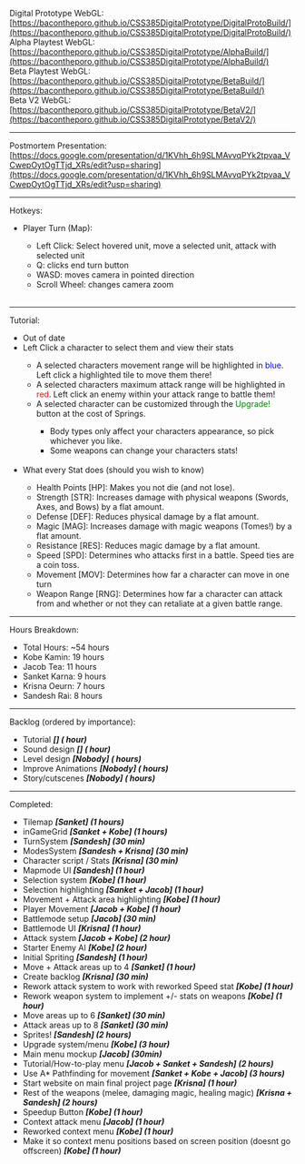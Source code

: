 Digital Prototype WebGL: [https://bacontheporo.github.io/CSS385DigitalPrototype/DigitalProtoBuild/](https://bacontheporo.github.io/CSS385DigitalPrototype/DigitalProtoBuild/) <br>
Alpha Playtest WebGL: [https://bacontheporo.github.io/CSS385DigitalPrototype/AlphaBuild/](https://bacontheporo.github.io/CSS385DigitalPrototype/AlphaBuild/) <br>
Beta Playtest WebGL: [https://bacontheporo.github.io/CSS385DigitalPrototype/BetaBuild/](https://bacontheporo.github.io/CSS385DigitalPrototype/BetaBuild/) <br>
Beta V2 WebGL: [https://bacontheporo.github.io/CSS385DigitalPrototype/BetaV2/](https://bacontheporo.github.io/CSS385DigitalPrototype/BetaV2/)

***

Postmortem Presentation: [https://docs.google.com/presentation/d/1KVhh_6h9SLMAvvqPYk2tpvaa_VCwepOytOgTTjd_XRs/edit?usp=sharing](https://docs.google.com/presentation/d/1KVhh_6h9SLMAvvqPYk2tpvaa_VCwepOytOgTTjd_XRs/edit?usp=sharing)
***
Hotkeys:
<ul> 
 <li> Player Turn (Map): </li>
 <ul>
  <li> Left Click: Select hovered unit, move a selected unit, attack with selected unit </li>
  <li> Q: clicks end turn button </li>
  <li> WASD: moves camera in pointed direction </li>
  <li> Scroll Wheel: changes camera zoom </li>
 </ul>
 <br>
</ul>

***

Tutorial:
<ul> 
  <li> Out of date </li>
 <li> Left Click a character to select them and view their stats </li>
 <ul>
  <li> A selected characters movement range will be highlighted in <span style="color:blue"> blue</span>. Left click a highlighted tile to move them there! </li> 
  <li> A selected characters maximum attack range will be highlighted in <span style="color:red"> red</span>. Left click an enemy within your attack range to battle them! </li> 
  <li> A selected character can be customized through the <span style="color:green"> Upgrade!</span> button at the cost of Springs. </li> 
  <ul>
   <li> Body types only affect your characters appearance, so pick whichever you like. </li>
   <li> Some weapons can change your characters stats! </li>
  </ul>
 </ul>
 <br>
 <li> What every Stat does (should you wish to know) </li>
  <ul>
  <li> Health Points [HP]: Makes you not die (and not lose). </li>
  <li> Strength [STR]: Increases damage with physical weapons (Swords, Axes, and Bows) by a flat amount. </li>
  <li> Defense [DEF]: Reduces physical damage by a flat amount. </li>
  <li> Magic [MAG]: Increases damage with magic weapons (Tomes!) by a flat amount. </li>
  <li> Resistance [RES]: Reduces magic damage by a flat amount. </li>
  <li> Speed [SPD]: Determines who attacks first in a battle. Speed ties are a coin toss. </li>
  <li> Movement [MOV]: Determines how far a character can move in one turn </li>
  <li> Weapon Range [RNG]: Determines how far a character can attack from and whether or not they can retaliate at a given battle range. </li>
 </ul>
</ul>

*** 

Hours Breakdown: 
<ul>
  <li> Total Hours: ~54 hours </li>
  <li> Kobe Kamin: 19 hours </li>
  <li> Jacob Tea: 11 hours </li>
  <li> Sanket Karna: 9 hours </li>
  <li> Krisna Oeurn: 7 hours </li>
  <li> Sandesh Rai: 8 hours </li>
 </ul>

***

Backlog (ordered by importance): 
<ul>
 <li> Tutorial <em><strong>[] ( hour)</strong></em> </li>
 <li> Sound design <em><strong>[] ( hour)</strong></em> </li>
 <li> Level design <em><strong>[Nobody] ( hours)</strong></em>  </li>
 <li> Improve Animations <em><strong>[Nobody] ( hours) </strong></em> </li>
 <li> Story/cutscenes <em><strong>[Nobody] ( hours)</strong> </em> </li>
</ul>

***

Completed:
<ul>
 <li> Tilemap <em><strong>[Sanket] (1 hours)</strong></em> </li>
 <li> inGameGrid <em><strong>[Sanket + Kobe] (1 hours)</strong></em>  </li>
 <li> TurnSystem <em><strong>[Sandesh] (30 min)</strong></em>  </li>
 <li> ModesSystem <em><strong>[Sandesh + Krisna] (30 min)</strong></em>  </li>
 <li> Character script / Stats <em><strong>[Krisna] (30 min)</strong></em>  </li>
 <li> Mapmode UI <em><strong>[Sandesh] (1 hour)</strong></em>  </li>
 <li> Selection system <em><strong>[Kobe] (1 hour)</strong></em>  </li>
 <li> Selection highlighting <em><strong>[Sanket + Jacob] (1 hour)</strong></em>  </li>
 <li> Movement + Attack area highlighting <em><strong>[Kobe] (1 hour)</strong></em>  </li>
 <li> Player Movement <em><strong>[Jacob + Kobe] (1 hour)</strong></em>  </li>
 <li> Battlemode setup <em><strong>[Jacob] (30 min)</strong></em>  </li>
 <li> Battlemode UI <em><strong>[Krisna] (1 hour)</strong></em>  </li>
 <li> Attack system <em><strong>[Jacob + Kobe] (2 hour)</strong></em>  </li>
 <li> Starter Enemy AI <em><strong>[Kobe] (2 hour)</strong></em> </li>
 <li> Initial Spriting <em><strong>[Sandesh] (1 hour)</strong></em> </li>
 <li> Move + Attack areas up to 4 <em><strong>[Sanket] (1 hour)</strong></em> </li>
 <li> Create backlog <em><strong>[Krisna] (30 min)</strong></em> </li>
 <li> Rework attack system to work with reworked Speed stat <em><strong>[Kobe] (1 hour)</strong></em> </li>
 <li> Rework weapon system to implement +/- stats on weapons <em><strong>[Kobe] (1 hour)</strong></em> </li>
 <li> Move areas up to 6 <em><strong>[Sanket] (30 min)</strong></em> </li>
 <li> Attack areas up to 8 <em><strong>[Sanket] (30 min)</strong></em> </li>
 <li> Sprites! <em><strong>[Sandesh] (2 hours)</strong></em> </li>
 <li> Upgrade system/menu <em><strong>[Kobe] (3 hour)</strong></em>  </li>
 <li> Main menu mockup <em><strong>[Jacob] (30min)</strong></em>  </li>
 <li> Tutorial/How-to-play menu <em><strong>[Jacob + Sanket + Sandesh] (2 hours)</strong></em>  </li>
 <li> Use A* Pathfinding for movement <em><strong>[Sanket + Kobe + Jacob] (3 hours)</strong></em> </li>
 <li> Start website on main final project page <em><strong>[Krisna] (1 hour)</strong></em> </li>
 <li> Rest of the weapons (melee, damaging magic, healing magic) <em><strong>[Krisna + Sandesh] (2 hours)</strong></em> </li>
 <li> Speedup Button <em><strong>[Kobe] (1 hour)</strong></em> </li>
 <li> Context attack menu <em><strong>[Jacob] (1 hour)</strong></em> </li>
 <li> Reworked context menu <em><strong>[Kobe] (1 hour)</strong></em> </li>
 <li> Make it so context menu positions based on screen position (doesnt go offscreen) <em><strong>[Kobe] (1 hour)</strong></em> </li>
</ul>

